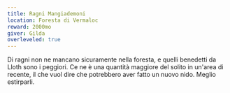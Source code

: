 ```yaml
---
title: Ragni Mangiademoni
location: Foresta di Vermaloc  
reward: 2000mo
giver: Gilda
overleveled: true
---
```

<div class="dialogue">
    <div class="icon chestibor"></div>
    <p>Di ragni non ne mancano sicuramente nella foresta, e quelli benedetti da Lloth sono i peggiori. Ce ne è una quantità maggiore del solito in un'area di recente, il che vuol dire che potrebbero aver fatto un nuovo nido. Meglio estirparli.</p>
</div>

